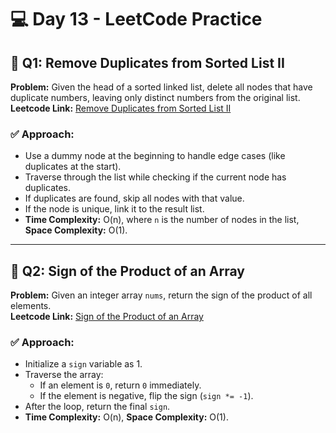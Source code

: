 # 💻 Day 13 - LeetCode Practice

## 🔹 Q1: Remove Duplicates from Sorted List II  
**Problem:** Given the head of a sorted linked list, delete all nodes that have duplicate numbers, leaving only distinct numbers from the original list.  
**Leetcode Link:** [Remove Duplicates from Sorted List II](https://leetcode.com/problems/remove-duplicates-from-sorted-list-ii)

### ✅ Approach:
- Use a dummy node at the beginning to handle edge cases (like duplicates at the start).
- Traverse through the list while checking if the current node has duplicates.
- If duplicates are found, skip all nodes with that value.
- If the node is unique, link it to the result list.
- **Time Complexity:** O(n), where `n` is the number of nodes in the list, **Space Complexity:** O(1).

---

## 🔹 Q2: Sign of the Product of an Array  
**Problem:** Given an integer array `nums`, return the sign of the product of all elements.  
**Leetcode Link:** [Sign of the Product of an Array](https://leetcode.com/problems/sign-of-the-product-of-an-array)

### ✅ Approach:
- Initialize a `sign` variable as 1.
- Traverse the array:
  - If an element is `0`, return `0` immediately.
  - If the element is negative, flip the sign (`sign *= -1`).
- After the loop, return the final `sign`.
- **Time Complexity:** O(n), **Space Complexity:** O(1).
